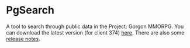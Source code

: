 # PgSearch

A tool to search through public data in the Project: Gorgon MMORPG. You can download the latest version (for client 374) [here](https://github.com/dlebansais/PgSearch-Disclosed/releases/download/v1.1.374.584/PgSearch.exe).
There are also some [release notes](https://github.com/dlebansais/PgSearch-Disclosed/blob/master/ReleaseNotes.md).
